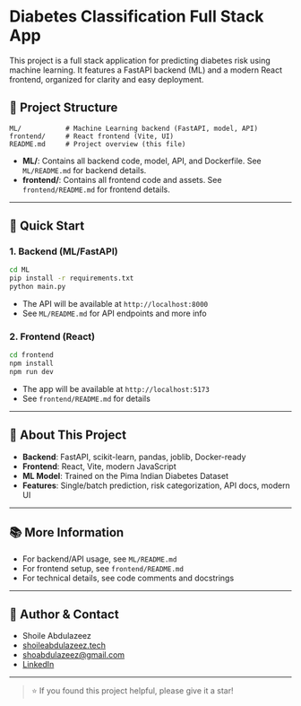 # Diabetes Classification Full Stack App

This project is a full stack application for predicting diabetes risk using machine learning. It features a FastAPI backend (ML) and a modern React frontend, organized for clarity and easy deployment.

## 📁 Project Structure

```
ML/           # Machine Learning backend (FastAPI, model, API)
frontend/     # React frontend (Vite, UI)
README.md     # Project overview (this file)
```

- **ML/**: Contains all backend code, model, API, and Dockerfile. See `ML/README.md` for backend details.
- **frontend/**: Contains all frontend code and assets. See `frontend/README.md` for frontend details.

---

## 🚀 Quick Start

### 1. Backend (ML/FastAPI)

```bash
cd ML
pip install -r requirements.txt
python main.py
```
- The API will be available at `http://localhost:8000`
- See `ML/README.md` for API endpoints and more info

### 2. Frontend (React)

```bash
cd frontend
npm install
npm run dev
```
- The app will be available at `http://localhost:5173`
- See `frontend/README.md` for details

---

## 📝 About This Project

- **Backend**: FastAPI, scikit-learn, pandas, joblib, Docker-ready
- **Frontend**: React, Vite, modern JavaScript
- **ML Model**: Trained on the Pima Indian Diabetes Dataset
- **Features**: Single/batch prediction, risk categorization, API docs, modern UI

---

## 📚 More Information
- For backend/API usage, see `ML/README.md`
- For frontend setup, see `frontend/README.md`
- For technical details, see code comments and docstrings

---

## 🙌 Author & Contact

- Shoile Abdulazeez
- [shoileabdulazeez.tech](https://shoileabdulazeez.tech/)
- [shoabdulazeez@gmail.com](mailto:shoabdulazeez@gmail.com)
- [LinkedIn](https://www.linkedin.com/in/shoile-abdulazeez-8143842ab)

---

> ⭐ If you found this project helpful, please give it a star!
